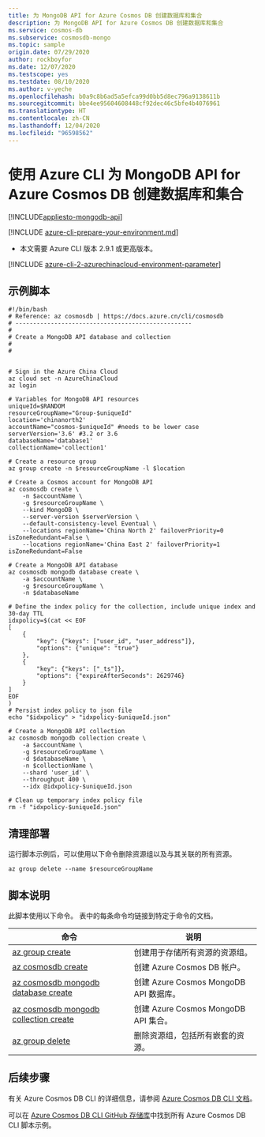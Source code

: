 ```yaml
---
title: 为 MongoDB API for Azure Cosmos DB 创建数据库和集合
description: 为 MongoDB API for Azure Cosmos DB 创建数据库和集合
ms.service: cosmos-db
ms.subservice: cosmosdb-mongo
ms.topic: sample
origin.date: 07/29/2020
author: rockboyfor
ms.date: 12/07/2020
ms.testscope: yes
ms.testdate: 08/10/2020
ms.author: v-yeche
ms.openlocfilehash: b0a9c8b6ad5a5efca99d0bb5d8ec796a9138611b
ms.sourcegitcommit: bbe4ee95604608448cf92dec46c5bfe4b4076961
ms.translationtype: HT
ms.contentlocale: zh-CN
ms.lasthandoff: 12/04/2020
ms.locfileid: "96598562"
---
```

<!--Verify successfully-->
# <a name="create-a-database-and-collection-for-mongodb-api-for-azure-cosmos-db-using-azure-cli"></a>使用 Azure CLI 为 MongoDB API for Azure Cosmos DB 创建数据库和集合
[!INCLUDE[appliesto-mongodb-api](../../../includes/appliesto-mongodb-api.md)]

[!INCLUDE [azure-cli-prepare-your-environment.md](../../../../../includes/azure-cli-prepare-your-environment.md)]

- 本文需要 Azure CLI 版本 2.9.1 或更高版本。

[!INCLUDE [azure-cli-2-azurechinacloud-environment-parameter](../../../../../includes/azure-cli-2-azurechinacloud-environment-parameter.md)]

## <a name="sample-script"></a>示例脚本

```azurecli
#!/bin/bash
# Reference: az cosmosdb | https://docs.azure.cn/cli/cosmosdb
# --------------------------------------------------
#
# Create a MongoDB API database and collection
#
#


# Sign in the Azure China Cloud
az cloud set -n AzureChinaCloud
az login

# Variables for MongoDB API resources
uniqueId=$RANDOM
resourceGroupName="Group-$uniqueId"
location='chinanorth2'
accountName="cosmos-$uniqueId" #needs to be lower case
serverVersion='3.6' #3.2 or 3.6
databaseName='database1'
collectionName='collection1'

# Create a resource group
az group create -n $resourceGroupName -l $location

# Create a Cosmos account for MongoDB API
az cosmosdb create \
    -n $accountName \
    -g $resourceGroupName \
    --kind MongoDB \
    --server-version $serverVersion \
    --default-consistency-level Eventual \
    --locations regionName='China North 2' failoverPriority=0 isZoneRedundant=False \
    --locations regionName='China East 2' failoverPriority=1 isZoneRedundant=False

# Create a MongoDB API database
az cosmosdb mongodb database create \
    -a $accountName \
    -g $resourceGroupName \
    -n $databaseName

# Define the index policy for the collection, include unique index and 30-day TTL
idxpolicy=$(cat << EOF 
[ 
    {
        "key": {"keys": ["user_id", "user_address"]}, 
        "options": {"unique": "true"}
    },
    {
        "key": {"keys": ["_ts"]},
        "options": {"expireAfterSeconds": 2629746}
    }
]
EOF
)
# Persist index policy to json file
echo "$idxpolicy" > "idxpolicy-$uniqueId.json"

# Create a MongoDB API collection
az cosmosdb mongodb collection create \
    -a $accountName \
    -g $resourceGroupName \
    -d $databaseName \
    -n $collectionName \
    --shard 'user_id' \
    --throughput 400 \
    --idx @idxpolicy-$uniqueId.json

# Clean up temporary index policy file
rm -f "idxpolicy-$uniqueId.json"

```

## <a name="clean-up-deployment"></a>清理部署

运行脚本示例后，可以使用以下命令删除资源组以及与其关联的所有资源。

```azurecli
az group delete --name $resourceGroupName
```

## <a name="script-explanation"></a>脚本说明

此脚本使用以下命令。 表中的每条命令均链接到特定于命令的文档。

| 命令 | 说明 |
|---|---|
| [az group create](https://docs.azure.cn/cli/group#az_group_create) | 创建用于存储所有资源的资源组。 |
| [az cosmosdb create](https://docs.azure.cn/cli/cosmosdb#az_cosmosdb_create) | 创建 Azure Cosmos DB 帐户。 |
| [az cosmosdb mongodb database create](https://docs.azure.cn/cli/cosmosdb/mongodb/database#az_cosmosdb_mongodb_database_create) | 创建 Azure Cosmos MongoDB API 数据库。 |
| [az cosmosdb mongodb collection create](https://docs.azure.cn/cli/cosmosdb/mongodb/collection#az_cosmosdb_mongodb_collection_create) | 创建 Azure Cosmos MongoDB API 集合。 |
| [az group delete](https://docs.azure.cn/cli/group#az_group_delete) | 删除资源组，包括所有嵌套的资源。 |

## <a name="next-steps"></a>后续步骤

有关 Azure Cosmos DB CLI 的详细信息，请参阅 [Azure Cosmos DB CLI 文档](https://docs.azure.cn/cli/cosmosdb)。

可以在 [Azure Cosmos DB CLI GitHub 存储库](https://github.com/Azure-Samples/azure-cli-samples/tree/master/cosmosdb)中找到所有 Azure Cosmos DB CLI 脚本示例。

<!-- Update_Description: update meta properties, wording update, update link -->